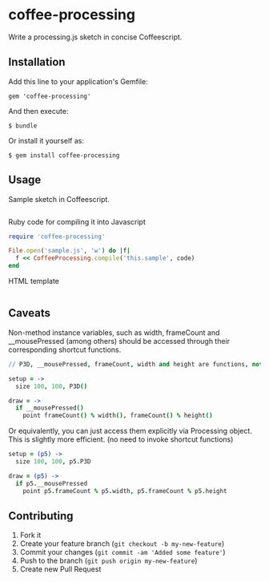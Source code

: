 # coffee-processing

Write a processing.js sketch in concise Coffeescript.

## Installation

Add this line to your application's Gemfile:

    gem 'coffee-processing'

And then execute:

    $ bundle

Or install it yourself as:

    $ gem install coffee-processing

## Usage

Sample sketch in Coffeescript.
```coffee
```

Ruby code for compiling it into Javascript
```ruby
require 'coffee-processing'

File.open('sample.js', 'w') do |f|
  f << CoffeeProcessing.compile('this.sample', code)
end
```

HTML template
```html
```

## Caveats

Non-method instance variables, such as width, frameCount and __mousePressed (among others)
should be accessed through their corresponding shortcut functions.

```coffee
// P3D, __mousePressed, frameCount, width and height are functions, not values.

setup = ->
  size 100, 100, P3D()

draw = ->
  if __mousePressed()
    point frameCount() % width(), frameCount() % height()
```

Or equivalently, you can just access them explicitly via Processing object.
This is slightly more efficient. (no need to invoke shortcut functions)

```coffee
setup = (p5) ->
  size 100, 100, p5.P3D

draw = (p5) ->
  if p5.__mousePressed
    point p5.frameCount % p5.width, p5.frameCount % p5.height
```

## Contributing

1. Fork it
2. Create your feature branch (`git checkout -b my-new-feature`)
3. Commit your changes (`git commit -am 'Added some feature'`)
4. Push to the branch (`git push origin my-new-feature`)
5. Create new Pull Request

